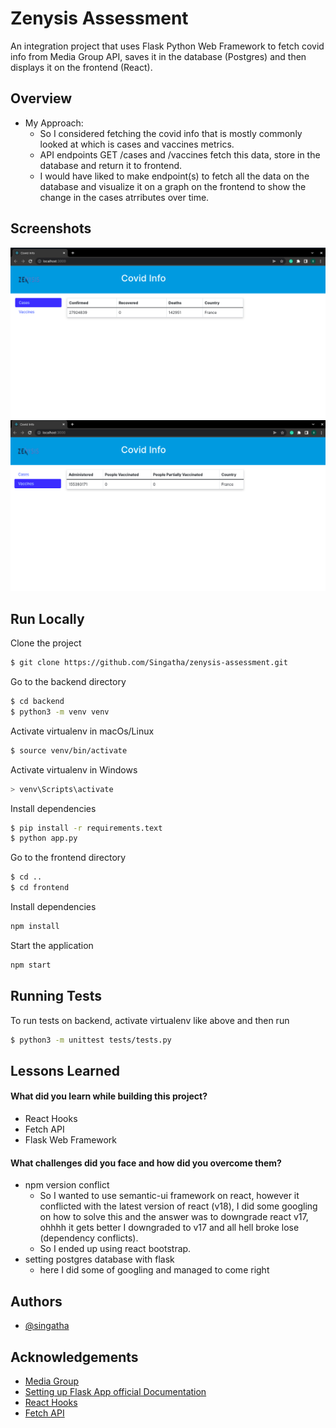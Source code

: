 # Zenysis Assessment 

An integration project that uses Flask Python Web Framework to fetch covid info from Media Group API, saves it in the database (Postgres) and then displays it on the frontend (React).

## Overview

- My Approach:
    - So I considered fetching the covid info that is mostly commonly looked at which is cases and vaccines metrics.
    - API endpoints GET /cases and /vaccines fetch this data, store in the database and return it to frontend.
    - I would have liked to make endpoint(s) to fetch all the data on the database and visualize it on a graph on the frontend to show the change in the cases atrributes over time.


## Screenshots

![App Screenshot 1](./frontend/src/images/caese_display.png)
![App Screenshot 2](./frontend/src/images/vaccines_display.png)


## Run Locally

Clone the project

```bash
$ git clone https://github.com/Singatha/zenysis-assessment.git
```

Go to the backend directory

```bash
$ cd backend
$ python3 -m venv venv
```

Activate virtualenv in macOs/Linux
```bash
$ source venv/bin/activate
```

Activate virtualenv in Windows
```bash
> venv\Scripts\activate
```

Install dependencies

```bash
$ pip install -r requirements.text
$ python app.py
```
Go to the frontend directory

```bash
$ cd ..
$ cd frontend
```

Install dependencies

```bash
npm install
```

Start the application

```bash
npm start
```

## Running Tests

To run tests on backend, activate virtualenv like above and then run

```bash
$ python3 -m unittest tests/tests.py
```

## Lessons Learned

#### What did you learn while building this project?
- React Hooks
- Fetch API
- Flask Web Framework

#### What challenges did you face and how did you overcome them?
- npm version conflict
    - So I wanted to use semantic-ui framework on react, however it conflicted with the latest version of react (v18), I did some googling on how to solve this and the answer was to downgrade react v17, ohhhh it gets better I downgraded to v17 and all hell broke lose (dependency conflicts).
    - So I ended up using react bootstrap.
- setting postgres database with flask
    - here I did some of googling and managed to come right

## Authors

- [@singatha](https://www.github.com/singatha)


## Acknowledgements

 - [Media Group](https://github.com/M-Media-Group/Covid-19-API)
 - [Setting up Flask App official Documentation](https://flask.palletsprojects.com/en/2.1.x/installation/)
 - [React Hooks](https://www.w3schools.com/react/react_hooks.asp)
 - [Fetch API](https://reactjs.org/docs/faq-ajax.html)
